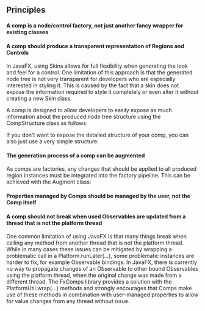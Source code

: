 
## Principles

#### A comp is a node/control factory, not just another fancy wrapper for existing classes

#### A comp should produce a transparent representation of Regions and Controls

In JavaFX, using Skins allows for full flexibility when generating the look and feel for a control.
One limitation of this approach is that the generated node tree is not very transparent
for developers who are especially interested in styling it.
This is caused by the fact that a skin does not expose the information required to style
it completely or even alter it without creating a new Skin class.

A comp is designed to allow developers to easily expose as much information
about the produced node tree structure using the CompStructure class as follows:

If you don't want to expose the detailed structure of your comp, you can also just use a very simple structure:

#### The generation process of a comp can be augmented

As comps are factories, any changes that should be applied to all produced
region instances must be integrated into the factory pipeline. This can be achieved with the Augment class:

#### Properties managed by Comps should be managed by the user, not the Comp itself

#### A comp should not break when used Observables are updated from a thread that is not the platform thread

One common limitation of using JavaFX is that many things break when
calling any method from another thread that is not the platform thread.
While in many cases these issues can be mitigated by wrapping a problematic call in a Platform.runLater(...), 
some problematic instances are harder to fix, for example Observable bindings.
In JavaFX, there is currently no way to propagate changes of an Observable
to other bound Observables using the platform thread, when the original change was made from a different thread.
The FxComps library provides a solution with the PlatformUtil.wrap(...) methods and strongly encourages that
Comps make use of these methods in combination with user-managed properties
to allow for value changes from any thread without issue.
